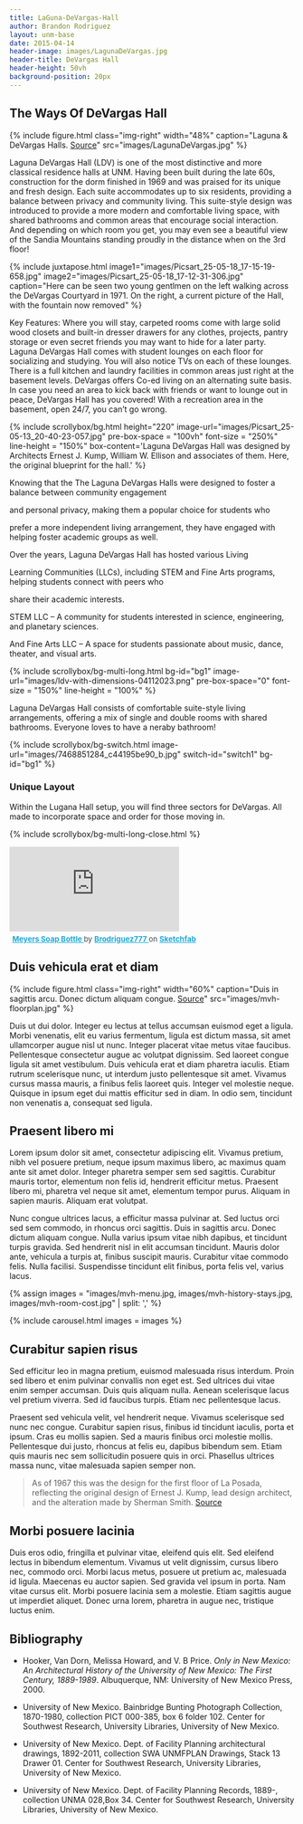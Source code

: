 ```yaml
---
title: LaGuna-DeVargas-Hall
author: Brandon Rodriguez
layout: unm-base
date: 2015-04-14
header-image: images/LagunaDeVargas.jpg
header-title: DeVargas Hall
header-height: 50vh
background-position: 20px
---
```



## The Ways Of DeVargas Hall


{% include figure.html class="img-right" width="48%" caption="Laguna & DeVargas Halls. [Source](https://events.unm.edu/amenities/accommodations.html)" src="images/LagunaDeVargas.jpg" %}




Laguna DeVargas Hall (LDV) is one of the most distinctive and more classical residence halls at UNM. Having been built during the late 60s, construction for the dorm finished in 1969 and was praised for its unique and fresh design. Each suite accommodates up to six residents, providing a balance between privacy and community living. This suite-style design was introduced to provide a more modern and comfortable living space, with shared bathrooms and common areas that encourage social interaction. And depending on which room you get, you may even see a beautiful view of the Sandia Mountains standing proudly in the distance when on the 3rd floor!

{% include juxtapose.html
image1="images/Picsart_25-05-18_17-15-19-658.jpg"
image2="images/Picsart_25-05-18_17-12-31-306.jpg"
caption="Here can be seen two young gentlmen on the left walking across the DeVargas Courtyard in 1971. On the right, a current picture of the Hall, with the fountain now removed"
%}



Key Features:
Where you will stay, carpeted rooms come with large solid wood closets and built-in dresser drawers for any clothes, projects, pantry storage or even secret friends you may want to hide for a later party. 
Laguna DeVargas Hall comes with student lounges on each floor for socializing and studying. You will also notice TVs on each of these lounges. 
There is a full kitchen and laundry facilities in common areas just right at the basement levels.
DeVargas offers Co-ed living on an alternating suite basis.
In case you need an area to kick back with friends or want to lounge out in peace, DeVargas Hall has you covered! With a recreation area in the basement, open 24/7, you can’t go wrong. 


{% include scrollybox/bg.html
  height="220"
  image-url="images/Picsart_25-05-13_20-40-23-057.jpg"
  pre-box-space = "100vh"
  font-size = "250%"
  line-height = "150%"
  box-content='Laguna DeVargas Hall was designed by Architects Ernest J. Kump, William W. Ellison and associates of them. Here, the original blueprint for the hall.'
%}


Knowing that the The Laguna DeVargas Halls were designed to foster a balance between community engagement 

and personal privacy, making them a popular choice for students who 

prefer a more independent living arrangement, they have engaged with helping foster academic groups as well. 

Over the years, Laguna DeVargas Hall has hosted various Living 

Learning Communities (LLCs), including STEM and Fine Arts programs, helping students connect with peers who 

share their academic interests.

STEM LLC – A community for students interested in science, engineering, and planetary sciences.

And Fine Arts LLC – A space for students passionate about music, dance, theater, and visual arts. 


<!-- this is an unclosed div that needs to be closed with bg-multi-long-close-->
{% include scrollybox/bg-multi-long.html
  bg-id="bg1"
  image-url="images/ldv-with-dimensions-04112023.png"
  pre-box-space="0"
  font-size = "150%"
  line-height = "100%"
%}



Laguna DeVargas Hall consists of comfortable suite-style living arrangements, offering a mix of single and double rooms with shared bathrooms. Everyone loves to have a neraby bathroom!



{% include scrollybox/bg-switch.html
  image-url="images/7468851284_c44195be90_b.jpg"
  switch-id="switch1"
  bg-id="bg1"
%}


### Unique Layout
Within the Lugana Hall setup, you will find three sectors for DeVargas. All made to incorporate space and order for those moving in. 




{% include scrollybox/bg-multi-long-close.html %}

<div class="sketchfab-embed-wrapper"> <iframe title="Meyers Soap Bottle" frameborder="0" allowfullscreen mozallowfullscreen="true" webkitallowfullscreen="true" allow="autoplay; fullscreen; xr-spatial-tracking" xr-spatial-tracking execution-while-out-of-viewport execution-while-not-rendered web-share src="https://sketchfab.com/models/51017e01c9084e36a3fb98781a4c59f4/embed"> </iframe> <p style="font-size: 13px; font-weight: normal; margin: 5px; color: #4A4A4A;"> <a href="https://sketchfab.com/3d-models/meyers-soap-bottle-51017e01c9084e36a3fb98781a4c59f4?utm_medium=embed&utm_campaign=share-popup&utm_content=51017e01c9084e36a3fb98781a4c59f4" target="_blank" rel="nofollow" style="font-weight: bold; color: #1CAAD9;"> Meyers Soap Bottle </a> by <a href="https://sketchfab.com/Brodriguez777?utm_medium=embed&utm_campaign=share-popup&utm_content=51017e01c9084e36a3fb98781a4c59f4" target="_blank" rel="nofollow" style="font-weight: bold; color: #1CAAD9;"> Brodriguez777 </a> on <a href="https://sketchfab.com?utm_medium=embed&utm_campaign=share-popup&utm_content=51017e01c9084e36a3fb98781a4c59f4" target="_blank" rel="nofollow" style="font-weight: bold; color: #1CAAD9;">Sketchfab</a></p></div>


## Duis vehicula erat et diam
{% include figure.html class="img-right" width="60%" caption="Duis in sagittis arcu. Donec dictum aliquam congue. [Source](https://rmoa.unm.edu/docviewer.php?docId=nmu1unma028.xml)" src="images/mvh-floorplan.jpg" %}

Duis ut dui dolor. Integer eu lectus at tellus accumsan euismod eget a ligula. Morbi venenatis, elit eu varius fermentum, ligula est dictum massa, sit amet ullamcorper augue nisl ut nunc. Integer placerat vitae metus vitae faucibus. Pellentesque consectetur augue ac volutpat dignissim. Sed laoreet congue ligula sit amet vestibulum. Duis vehicula erat et diam pharetra iaculis. Etiam rutrum scelerisque nunc, ut interdum justo pellentesque sit amet. Vivamus cursus massa mauris, a finibus felis laoreet quis. Integer vel molestie neque. Quisque in ipsum eget dui mattis efficitur sed in diam. In odio sem, tincidunt non venenatis a, consequat sed ligula.


## Praesent libero mi
Lorem ipsum dolor sit amet, consectetur adipiscing elit. Vivamus pretium, nibh vel posuere pretium, neque ipsum maximus libero, ac maximus quam ante sit amet dolor. Integer pharetra semper sem sed sagittis. Curabitur mauris tortor, elementum non felis id, hendrerit efficitur metus. Praesent libero mi, pharetra vel neque sit amet, elementum tempor purus. Aliquam in sapien mauris. Aliquam erat volutpat. 

Nunc congue ultrices lacus, a efficitur massa pulvinar at. Sed luctus orci sed sem commodo, in rhoncus orci sagittis. Duis in sagittis arcu. Donec dictum aliquam congue. Nulla varius ipsum vitae nibh dapibus, et tincidunt turpis gravida. Sed hendrerit nisl in elit accumsan tincidunt. Mauris dolor ante, vehicula a turpis at, finibus suscipit mauris. Curabitur vitae commodo felis. Nulla facilisi. Suspendisse tincidunt elit finibus, porta felis vel, varius lacus.


{% assign images = 
"images/mvh-menu.jpg,
images/mvh-history-stays.jpg,
images/mvh-room-cost.jpg" | split: ','
%}

{% include carousel.html
images = images 
%}



## Curabitur sapien risus
Sed efficitur leo in magna pretium, euismod malesuada risus interdum. Proin sed libero et enim pulvinar convallis non eget est. Sed ultrices dui vitae enim semper accumsan. Duis quis aliquam nulla. Aenean scelerisque lacus vel pretium viverra. Sed id faucibus turpis. Etiam nec pellentesque lacus.

Praesent sed vehicula velit, vel hendrerit neque. Vivamus scelerisque sed nunc nec congue. Curabitur sapien risus, finibus id tincidunt iaculis, porta et ipsum. Cras eu mollis sapien. Sed a mauris finibus orci molestie mollis. Pellentesque dui justo, rhoncus at felis eu, dapibus bibendum sem. Etiam quis mauris nec sem sollicitudin posuere quis in orci. Phasellus ultrices massa nunc, vitae malesuada sapien semper non.

> As of 1967 this was the design for the first floor of La Posada, reflecting the original design of Ernest J. Kump, lead design architect, and the alteration made by Sherman Smith. [Source](https://rmoa.unm.edu/docviewer.php?docId=nmu1unma028.xml)


## Morbi posuere lacinia
Duis eros odio, fringilla et pulvinar vitae, eleifend quis elit. Sed eleifend lectus in bibendum elementum. Vivamus ut velit dignissim, cursus libero nec, commodo orci. Morbi lacus metus, posuere ut pretium ac, malesuada id ligula. Maecenas eu auctor sapien. Sed gravida vel ipsum in porta. Nam vitae cursus elit. Morbi posuere lacinia sem a molestie. Etiam sagittis augue ut imperdiet aliquet. Donec urna lorem, pharetra in augue nec, tristique luctus enim.


## Bibliography

- Hooker, Van Dorn, Melissa Howard, and V. B Price. _Only in New Mexico: An Architectural History of the University of New Mexico: The First Century, 1889-1989_. Albuquerque, NM: University of New Mexico Press, 2000.

- University of New Mexico. Bainbridge Bunting Photograph Collection, 1870-1980, collection PICT 000-385, box 6	folder 102. Center for Southwest Research, University Libraries, University of New Mexico.

- University of New Mexico. Dept. of Facility Planning architectural drawings, 1892-2011, collection SWA UNMFPLAN Drawings, Stack 13	Drawer 01. Center for Southwest Research, University Libraries, University of New Mexico.

- University of New Mexico. Dept. of Facility Planning Records, 1889-, collection UNMA 028,Box  34. Center for Southwest Research, University Libraries, University of New Mexico.
